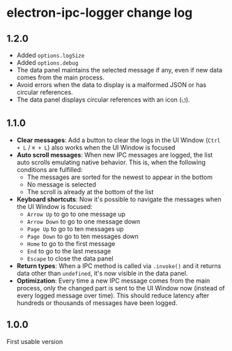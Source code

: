 # electron-ipc-logger change log

## 1.2.0

- Added `options.logSize`
- Added `options.debug`
- The data panel maintains the selected message if any, even if new data comes from the main process.
- Avoid errors when the data to display is a malformed JSON or has circular references.
- The data panel displays circular references with an icon (`⭯`).

## 1.1.0

- **Clear messages**: Add a button to clear the logs in the UI Window (`Ctrl + L` / `⌘ + L`) also works when the UI Window is focused
- **Auto scroll messages**: When new IPC messages are logged, the list auto scrolls emulating native behavior. This is, when the following conditions are fulfilled:
  - The messages are sorted for the newest to appear in the bottom
  - No message is selected
  - The scroll is already at the bottom of the list
- **Keyboard shortcuts**: Now it's possible to navigate the messages when the UI Window is focused:
  - `Arrow Up` to go to one message up
  - `Arrow Down` to go to one message down
  - `Page Up` to go to ten messages up
  - `Page Down` to go to ten messages down
  - `Home` to go to the first message
  - `End` to go to the last message
  - `Escape` to close the data panel
- **Return types**: When a IPC method is called via `.invoke()` and it returns data other than `undefined`, it's now visible in the data panel.
- **Optimization**: Every time a new IPC message comes from the main process, only the changed part is sent to the UI Window now (instead of every logged message over time). This should reduce latency after hundreds or thousands of messages have been logged.

## 1.0.0

First usable version
